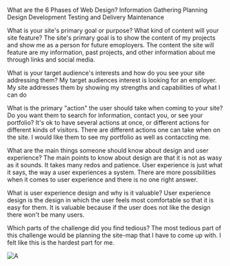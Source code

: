 
What are the 6 Phases of Web Design?
Information Gathering
Planning
Design
Development
Testing and Delivery
Maintenance

What is your site's primary goal or purpose? What kind of content will your site feature?
The site's primary goal is to show the content of my projects and show me as a person for future emoployers. The content the site will feature are my information, past projects, and other information about me through links and social media.

What is your target audience's interests and how do you see your site addressing them?
My target audiences interest is looking for an employer. My site addresses them by showing my strengths and capabilities of what I can do

What is the primary "action" the user should take when coming to your site? Do you want them to search for information, contact you, or see your portfolio? It's ok to have several actions at once, or different actions for different kinds of visitors.
There are different actions one can take when on the site. I would like them to see my portfolio as well as contaccting me. 

What are the main things someone should know about design and user experience?
The main points to know about design are that it is not as wasy as it sounds. It takes many redos and patience. User experience is just what it says, the way a user experiences a system. There are more possibilities when it comes to user experience and there is no one right answer. 

What is user experience design and why is it valuable? 
User experience design is the design in which the user feels most comfortable so that it is easy for them. It is valuable because if the user does not like the design there won't be many users.

Which parts of the challenge did you find tedious?
The most tedious part of this challenge would be planning the site-map that I have to come up with. I felt like this is the hardest part for me.

![A](/phase-0/week-2/imgs/site-map.png "Site-Map")
